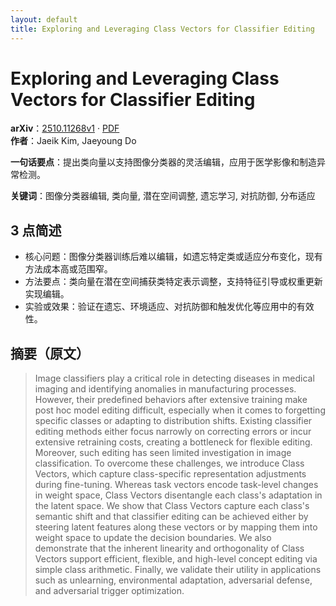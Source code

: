 ```yaml
---
layout: default
title: Exploring and Leveraging Class Vectors for Classifier Editing
---
```


# Exploring and Leveraging Class Vectors for Classifier Editing
**arXiv**：[2510.11268v1](https://arxiv.org/abs/2510.11268) · [PDF](https://arxiv.org/pdf/2510.11268.pdf)  
**作者**：Jaeik Kim, Jaeyoung Do  

**一句话要点**：提出类向量以支持图像分类器的灵活编辑，应用于医学影像和制造异常检测。

**关键词**：图像分类器编辑, 类向量, 潜在空间调整, 遗忘学习, 对抗防御, 分布适应

## 3 点简述
- 核心问题：图像分类器训练后难以编辑，如遗忘特定类或适应分布变化，现有方法成本高或范围窄。
- 方法要点：类向量在潜在空间捕获类特定表示调整，支持特征引导或权重更新实现编辑。
- 实验或效果：验证在遗忘、环境适应、对抗防御和触发优化等应用中的有效性。

## 摘要（原文）

> Image classifiers play a critical role in detecting diseases in medical
> imaging and identifying anomalies in manufacturing processes. However, their
> predefined behaviors after extensive training make post hoc model editing
> difficult, especially when it comes to forgetting specific classes or adapting
> to distribution shifts. Existing classifier editing methods either focus
> narrowly on correcting errors or incur extensive retraining costs, creating a
> bottleneck for flexible editing. Moreover, such editing has seen limited
> investigation in image classification. To overcome these challenges, we
> introduce Class Vectors, which capture class-specific representation
> adjustments during fine-tuning. Whereas task vectors encode task-level changes
> in weight space, Class Vectors disentangle each class's adaptation in the
> latent space. We show that Class Vectors capture each class's semantic shift
> and that classifier editing can be achieved either by steering latent features
> along these vectors or by mapping them into weight space to update the decision
> boundaries. We also demonstrate that the inherent linearity and orthogonality
> of Class Vectors support efficient, flexible, and high-level concept editing
> via simple class arithmetic. Finally, we validate their utility in applications
> such as unlearning, environmental adaptation, adversarial defense, and
> adversarial trigger optimization.

